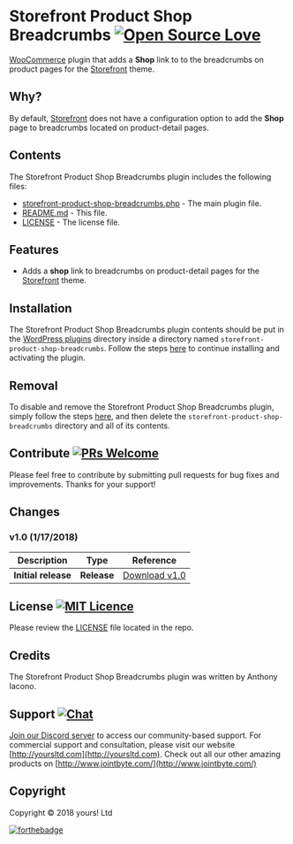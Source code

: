 # Storefront Product Shop Breadcrumbs [![Open Source Love](https://badges.frapsoft.com/os/v2/open-source.svg?v=103)](https://github.com/ellerbrock/open-source-badges/)
[WooCommerce](https://woocommerce.com) plugin that adds a **Shop** link to to the breadcrumbs on product pages for the [Storefront](https://wordpress.org/themes/storefront/) theme.
## Why?
By default, [Storefront](https://wordpress.org/themes/storefront/) does not have a configuration option to add the **Shop** page to breadcrumbs located on product-detail pages.

## Contents

The Storefront Product Shop Breadcrumbs plugin includes the following files:
* [storefront-product-shop-breadcrumbs.php](storefront-product-shop-breadcrumbs.php) - The main plugin file.
* [README.md](README.md) - This file.
* [LICENSE](LICENSE) - The license file.

## Features
* Adds a **shop** link to breadcrumbs on product-detail pages for the [Storefront](https://wordpress.org/themes/storefront/) theme.

## Installation
The Storefront Product Shop Breadcrumbs plugin contents should be put in the [WordPress plugins](https://codex.wordpress.org/Writing_a_Plugin#Names.2C_Files.2C_and_Locations) directory inside a directory named `storefront-product-shop-breadcrumbs`. Follow the steps [here](https://codex.wordpress.org/Managing_Plugins#Manual_Plugin_Installation) to continue installing and activating the plugin.

## Removal
To disable and remove the Storefront Product Shop Breadcrumbs plugin, simply follow the steps [here](https://codex.wordpress.org/Managing_Plugins#Uninstalling_Plugins), and then delete the `storefront-product-shop-breadcrumbs` directory and all of its contents.

## Contribute [![PRs Welcome](https://img.shields.io/badge/PRs-welcome-brightgreen.svg?style=flat-square)](https://help.github.com/articles/creating-a-pull-request/)
Please feel free to contribute by submitting pull requests for bug fixes and improvements. Thanks for your support!

## Changes
### v1.0 (__1/17/2018__)


| Description  | Type | Reference |
| ------------- | ------------- | ------------- |
| **Initial release**  | **Release**  | [Download v1.0](https://github.com/YoursLtd/storefront-product-shop-breadcrumbs/releases/tag/v1.0) |

## License [![MIT Licence](https://badges.frapsoft.com/os/mit/mit.svg?v=103)](LICENSE)
Please review the [LICENSE](LICENSE) file located in the repo.

## Credits
The Storefront Product Shop Breadcrumbs plugin was written by Anthony Iacono.

## Support [![Chat](https://img.shields.io/badge/chat-on%20discord-7289da.svg)](https://discord.gg/wkMbsn7)
[Join our Discord server](https://discord.gg/wkMbsn7) to access our community-based support. For commercial support and consultation, please visit our website [http://yoursltd.com](http://yoursltd.com). Check out all our other amazing products on [http://www.jointbyte.com/](http://www.jointbyte.com/)

## Copyright
Copyright &copy; 2018 yours! Ltd

[![forthebadge](http://forthebadge.com/images/badges/certified-steve-bruhle.svg)](http://forthebadge.com)

